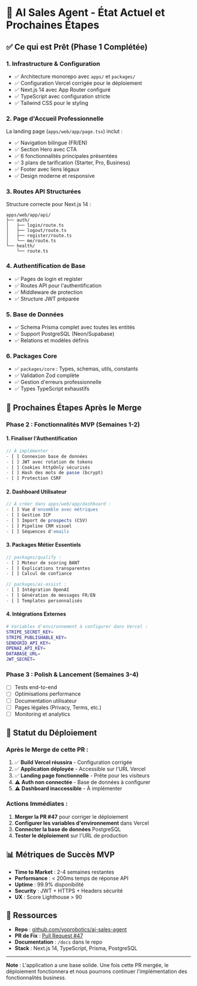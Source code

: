 # 🚀 AI Sales Agent - État Actuel et Prochaines Étapes

## ✅ Ce qui est Prêt (Phase 1 Complétée)

### 1. **Infrastructure & Configuration**
- ✅ Architecture monorepo avec `apps/` et `packages/`
- ✅ Configuration Vercel corrigée pour le déploiement
- ✅ Next.js 14 avec App Router configuré
- ✅ TypeScript avec configuration stricte
- ✅ Tailwind CSS pour le styling

### 2. **Page d'Accueil Professionnelle**
La landing page (`apps/web/app/page.tsx`) inclut :
- ✅ Navigation bilingue (FR/EN)
- ✅ Section Hero avec CTA
- ✅ 6 fonctionnalités principales présentées
- ✅ 3 plans de tarification (Starter, Pro, Business)
- ✅ Footer avec liens légaux
- ✅ Design moderne et responsive

### 3. **Routes API Structurées**
Structure correcte pour Next.js 14 :
```
apps/web/app/api/
├── auth/
│   ├── login/route.ts
│   ├── logout/route.ts
│   ├── register/route.ts
│   └── me/route.ts
└── health/
    └── route.ts
```

### 4. **Authentification de Base**
- ✅ Pages de login et register
- ✅ Routes API pour l'authentification
- ✅ Middleware de protection
- ✅ Structure JWT préparée

### 5. **Base de Données**
- ✅ Schema Prisma complet avec toutes les entités
- ✅ Support PostgreSQL (Neon/Supabase)
- ✅ Relations et modèles définis

### 6. **Packages Core**
- ✅ `packages/core` : Types, schemas, utils, constants
- ✅ Validation Zod complète
- ✅ Gestion d'erreurs professionnelle
- ✅ Types TypeScript exhaustifs

## 🎯 Prochaines Étapes Après le Merge

### Phase 2 : Fonctionnalités MVP (Semaines 1-2)

#### 1. **Finaliser l'Authentification**
```typescript
// À implémenter :
- [ ] Connexion base de données
- [ ] JWT avec rotation de tokens
- [ ] Cookies httpOnly sécurisés
- [ ] Hash des mots de passe (bcrypt)
- [ ] Protection CSRF
```

#### 2. **Dashboard Utilisateur**
```typescript
// À créer dans apps/web/app/dashboard :
- [ ] Vue d'ensemble avec métriques
- [ ] Gestion ICP
- [ ] Import de prospects (CSV)
- [ ] Pipeline CRM visuel
- [ ] Séquences d'emails
```

#### 3. **Packages Métier Essentiels**
```typescript
// packages/qualify :
- [ ] Moteur de scoring BANT
- [ ] Explications transparentes
- [ ] Calcul de confiance

// packages/ai-assist :
- [ ] Intégration OpenAI
- [ ] Génération de messages FR/EN
- [ ] Templates personnalisés
```

#### 4. **Intégrations Externes**
```bash
# Variables d'environnement à configurer dans Vercel :
STRIPE_SECRET_KEY=
STRIPE_PUBLISHABLE_KEY=
SENDGRID_API_KEY=
OPENAI_API_KEY=
DATABASE_URL=
JWT_SECRET=
```

### Phase 3 : Polish & Lancement (Semaines 3-4)

- [ ] Tests end-to-end
- [ ] Optimisations performance
- [ ] Documentation utilisateur
- [ ] Pages légales (Privacy, Terms, etc.)
- [ ] Monitoring et analytics

## 🚦 Statut du Déploiement

### Après le Merge de cette PR :
1. ✅ **Build Vercel réussira** - Configuration corrigée
2. ✅ **Application déployée** - Accessible sur l'URL Vercel
3. ✅ **Landing page fonctionnelle** - Prête pour les visiteurs
4. ⚠️ **Auth non connectée** - Base de données à configurer
5. ⚠️ **Dashboard inaccessible** - À implémenter

### Actions Immédiates :
1. **Merger la PR #47** pour corriger le déploiement
2. **Configurer les variables d'environnement** dans Vercel
3. **Connecter la base de données** PostgreSQL
4. **Tester le déploiement** sur l'URL de production

## 📊 Métriques de Succès MVP

- **Time to Market** : 2-4 semaines restantes
- **Performance** : < 200ms temps de réponse API
- **Uptime** : 99.9% disponibilité
- **Security** : JWT + HTTPS + Headers sécurité
- **UX** : Score Lighthouse > 90

## 🔗 Ressources

- **Repo** : [github.com/yoprobotics/ai-sales-agent](https://github.com/yoprobotics/ai-sales-agent)
- **PR de Fix** : [Pull Request #47](https://github.com/yoprobotics/ai-sales-agent/pull/47)
- **Documentation** : `/docs` dans le repo
- **Stack** : Next.js 14, TypeScript, Prisma, PostgreSQL

---

**Note** : L'application a une base solide. Une fois cette PR mergée, le déploiement fonctionnera et nous pourrons continuer l'implémentation des fonctionnalités business.
